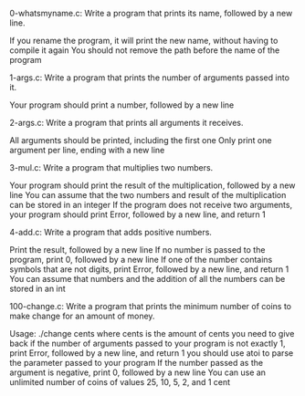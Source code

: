 0-whatsmyname.c: Write a program that prints its name, followed by a new line.

If you rename the program, it will print the new name, without having to compile it again You should not remove the path before the name of the program

1-args.c: Write a program that prints the number of arguments passed into it.

Your program should print a number, followed by a new line

2-args.c: Write a program that prints all arguments it receives.

All arguments should be printed, including the first one Only print one argument per line, ending with a new line

3-mul.c: Write a program that multiplies two numbers.

Your program should print the result of the multiplication, followed by a new line You can assume that the two numbers and result of the multiplication can be stored in an integer If the program does not receive two arguments, your program should print Error, followed by a new line, and return 1

4-add.c: Write a program that adds positive numbers.

Print the result, followed by a new line If no number is passed to the program, print 0, followed by a new line If one of the number contains symbols that are not digits, print Error, followed by a new line, and return 1 You can assume that numbers and the addition of all the numbers can be stored in an int

100-change.c: Write a program that prints the minimum number of coins to make change for an amount of money.

Usage: ./change cents where cents is the amount of cents you need to give back if the number of arguments passed to your program is not exactly 1, print Error, followed by a new line, and return 1 you should use atoi to parse the parameter passed to your program If the number passed as the argument is negative, print 0, followed by a new line You can use an unlimited number of coins of values 25, 10, 5, 2, and 1 cent
